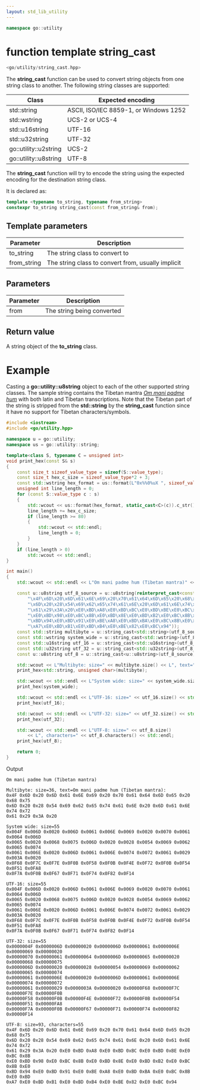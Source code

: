 ```yaml
---
layout: std_lib_utility
---
```


```c++
namespace go::utility
```

# function template string_cast

```c++
<go/utility/string_cast.hpp>
```

The **string_cast** function can be used to convert string objects from one
string class to another. The following string classes are supported:

Class|Expected encoding
-|-
std\::string|ASCII, ISO/IEC 8859-1, or Windows 1252
std\::wstring|UCS-2 or UCS-4
std\::u16string|UTF-16
std\::u32string|UTF-32
go\::utility\::u2string|UCS-2
go\::utility\::u8string|UTF-8

The **string_cast** function will try to encode the string using the expected
encoding for the destination string class.

It is declared as:

```c++
template <typename to_string, typename from_string>
constexpr to_string string_cast(const from_string& from);
```

## Template parameters

Parameter | Description
-|-
to_string|The string class to convert to
from_string|The string class to convert from, usually implicit

## Parameters

Parameter | Description
-|-
from|The string being converted

## Return value

A string object of the **to_string** class.

# Example

Casting a **go\::utility\::u8string** object to each of the other supported string
classes. The sample string contains the Tibetan mantra
*[Om mani padme hum](https://en.wikipedia.org/wiki/Om_mani_padme_hum)* with both
latin and Tibetan transcriptions. Note that the Tibetan part of the string is stripped
from the **std::string** by the **string_cast** function since it have no support for
Tibetan characters/symbols.

```c++
#include <iostream>
#include <go/utility.hpp>

namespace u = go::utility;
namespace us = go::utility::string;

template<class S, typename C = unsigned int>
void print_hex(const S& s)
{
    const size_t sizeof_value_type = sizeof(S::value_type);
    const size_t hex_c_size = sizeof_value_type*2 + 3;
    const std::wstring hex_format = us::format(L"0x%%0%uX ", sizeof_value_type *2);
    unsigned int line_length = 0;
    for (const S::value_type c : s)
    {
        std::wcout << us::format(hex_format, static_cast<C>(c)).c_str();
        line_length += hex_c_size;
        if (line_length >= 80)
        {
            std::wcout << std::endl;
            line_length = 0;
        }
    }
    if (line_length > 0)
        std::wcout << std::endl;
}

int main()
{
    std::wcout << std::endl << L"Om mani padme hum (Tibetan mantra)" << std::endl << std::endl;

    const u::u8string utf_8_source = u::u8string(reinterpret_cast<const u::char8_t*>(
        "\x4F\x6D\x20\x6D\x61\x6E\x69\x20\x70\x61\x64\x6D\x65\x20\x68\x75" \
        "\x6D\x20\x28\x54\x69\x62\x65\x74\x61\x6E\x20\x6D\x61\x6E\x74\x72" \
        "\x61\x29\x3A\x20\xE0\xBD\xA8\xE0\xBD\xBC\xE0\xBD\xBE\xE0\xBC\x8B" \
        "\xE0\xBD\x98\xE0\xBC\x8B\xE0\xBD\x8E\xE0\xBD\xB2\xE0\xBC\x8B\xE0" \
        "\xBD\x94\xE0\xBD\x91\xE0\xBE\xA8\xE0\xBD\xBA\xE0\xBC\x8B\xE0\xBD" \
        "\xA7\xE0\xBD\xB1\xE0\xBD\xB4\xE0\xBE\x82\xE0\xBC\x94"));
    const std::string multibyte = u::string_cast<std::string>(utf_8_source);
    const std::wstring system_wide = u::string_cast<std::wstring>(utf_8_source);
    const std::u16string utf_16 = u::string_cast<std::u16string>(utf_8_source);
    const std::u32string utf_32 = u::string_cast<std::u32string>(utf_8_source);
    const u::u8string utf_8 = u::string_cast<u::u8string>(utf_8_source);

    std::wcout << L"Multibyte: size=" << multibyte.size() << L", text=" << multibyte.c_str() << std::endl;
    print_hex<std::string, unsigned char>(multibyte);

    std::wcout << std::endl << L"System wide: size=" << system_wide.size() << std::endl;
    print_hex(system_wide);

    std::wcout << std::endl << L"UTF-16: size=" << utf_16.size() << std::endl;
    print_hex(utf_16);

    std::wcout << std::endl << L"UTF-32: size=" << utf_32.size() << std::endl;
    print_hex(utf_32);

    std::wcout << std::endl << L"UTF-8: size=" << utf_8.size()
        << L", characters=" << utf_8.characters() << std::endl;
    print_hex(utf_8);

    return 0;
}
```

Output

```
Om mani padme hum (Tibetan mantra)

Multibyte: size=36, text=Om mani padme hum (Tibetan mantra):
0x4F 0x6D 0x20 0x6D 0x61 0x6E 0x69 0x20 0x70 0x61 0x64 0x6D 0x65 0x20 0x68 0x75
0x6D 0x20 0x28 0x54 0x69 0x62 0x65 0x74 0x61 0x6E 0x20 0x6D 0x61 0x6E 0x74 0x72
0x61 0x29 0x3A 0x20

System wide: size=55
0x004F 0x006D 0x0020 0x006D 0x0061 0x006E 0x0069 0x0020 0x0070 0x0061 0x0064 0x006D
0x0065 0x0020 0x0068 0x0075 0x006D 0x0020 0x0028 0x0054 0x0069 0x0062 0x0065 0x0074
0x0061 0x006E 0x0020 0x006D 0x0061 0x006E 0x0074 0x0072 0x0061 0x0029 0x003A 0x0020
0x0F68 0x0F7C 0x0F7E 0x0F0B 0x0F58 0x0F0B 0x0F4E 0x0F72 0x0F0B 0x0F54 0x0F51 0x0FA8
0x0F7A 0x0F0B 0x0F67 0x0F71 0x0F74 0x0F82 0x0F14

UTF-16: size=55
0x004F 0x006D 0x0020 0x006D 0x0061 0x006E 0x0069 0x0020 0x0070 0x0061 0x0064 0x006D
0x0065 0x0020 0x0068 0x0075 0x006D 0x0020 0x0028 0x0054 0x0069 0x0062 0x0065 0x0074
0x0061 0x006E 0x0020 0x006D 0x0061 0x006E 0x0074 0x0072 0x0061 0x0029 0x003A 0x0020
0x0F68 0x0F7C 0x0F7E 0x0F0B 0x0F58 0x0F0B 0x0F4E 0x0F72 0x0F0B 0x0F54 0x0F51 0x0FA8
0x0F7A 0x0F0B 0x0F67 0x0F71 0x0F74 0x0F82 0x0F14

UTF-32: size=55
0x0000004F 0x0000006D 0x00000020 0x0000006D 0x00000061 0x0000006E 0x00000069 0x00000020
0x00000070 0x00000061 0x00000064 0x0000006D 0x00000065 0x00000020 0x00000068 0x00000075
0x0000006D 0x00000020 0x00000028 0x00000054 0x00000069 0x00000062 0x00000065 0x00000074
0x00000061 0x0000006E 0x00000020 0x0000006D 0x00000061 0x0000006E 0x00000074 0x00000072
0x00000061 0x00000029 0x0000003A 0x00000020 0x00000F68 0x00000F7C 0x00000F7E 0x00000F0B
0x00000F58 0x00000F0B 0x00000F4E 0x00000F72 0x00000F0B 0x00000F54 0x00000F51 0x00000FA8
0x00000F7A 0x00000F0B 0x00000F67 0x00000F71 0x00000F74 0x00000F82 0x00000F14

UTF-8: size=93, characters=55
0x4F 0x6D 0x20 0x6D 0x61 0x6E 0x69 0x20 0x70 0x61 0x64 0x6D 0x65 0x20 0x68 0x75
0x6D 0x20 0x28 0x54 0x69 0x62 0x65 0x74 0x61 0x6E 0x20 0x6D 0x61 0x6E 0x74 0x72
0x61 0x29 0x3A 0x20 0xE0 0xBD 0xA8 0xE0 0xBD 0xBC 0xE0 0xBD 0xBE 0xE0 0xBC 0x8B
0xE0 0xBD 0x98 0xE0 0xBC 0x8B 0xE0 0xBD 0x8E 0xE0 0xBD 0xB2 0xE0 0xBC 0x8B 0xE0
0xBD 0x94 0xE0 0xBD 0x91 0xE0 0xBE 0xA8 0xE0 0xBD 0xBA 0xE0 0xBC 0x8B 0xE0 0xBD
0xA7 0xE0 0xBD 0xB1 0xE0 0xBD 0xB4 0xE0 0xBE 0x82 0xE0 0xBC 0x94
```
